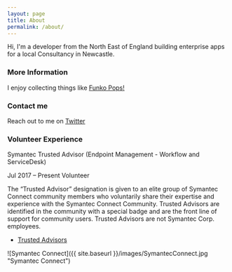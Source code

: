 ```yaml
---
layout: page
title: About
permalink: /about/
---
```


Hi, I'm a developer from the North East of England building enterprise apps for a local Consultancy in Newcastle.

### More Information

I enjoy collecting things like [Funko Pops!](https://alexhedley.github.io/funkopop/)

### Contact me

Reach out to me on [Twitter](https://twitter.com/alexhedley)

### Volunteer Experience

Symantec Trusted Advisor (Endpoint Management - Workflow and ServiceDesk)

Jul 2017 – Present Volunteer

The “Trusted Advisor” designation is given to an elite group of Symantec Connect community members who voluntarily share their expertise and experience with the Symantec Connect Community. Trusted Advisors are identified in the community with a special badge and are the front line of support for community users. Trusted Advisors are not Symantec Corp. employees.

- [Trusted Advisors](https://www.symantec.com/connect/trustedadvisors)

![Symantec Connect]({{ site.baseurl }}/images/SymantecConnect.jpg "Symantec Connect")
